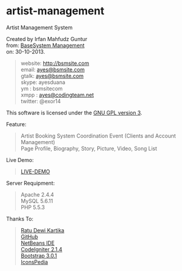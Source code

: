 artist-management
=================

Artist Management System

Created by Irfan Mahfudz Guntur<br />
from: <a href="http://bsmsite.com">BaseSystem Management</a><br />
on: 30-10-2013.

> website: http://bsmsite.com<br />
> email: ayes@bsmsite.com<br />
> gtalk: ayes@bsmsite.com<br />
> skype: ayesduana<br />
> ym : bsmsitecom<br />
> xmpp : ayes@codingteam.net<br />
> twitter: @exor14

This software is licensed under the <a href="http://www.gnu.org/licenses/gpl.html">GNU GPL version 3</a>.<br />

Feature:<br />
> Artist Booking System Coordination Event (Clients and Account Management)<br />
> Page Profile, Biography, Story, Picture, Video, Song List

Live Demo:
> <a href="http://artist-management.bsmsite.com/">LIVE-DEMO</a>

Server Requipment:<br />
> Apache 2.4.4<br />
> MySQL 5.6.11<br />
> PHP 5.5.3

Thanks To:<br />

> <a href="http://ratudewi.com/">Ratu Dewi Kartika</a><br />
> <a href="https://github.com/">GitHub</a><br />
> <a href="https://netbeans.org/">NetBeans IDE</a><br />
> <a href="http://ellislab.com/codeigniter">CodeIgniter 2.1.4</a><br />
> <a href="http://getbootstrap.com/">Bootstrap 3.0.1</a><br />
> <a href="http://www.iconspedia.com/">IconsPedia</a><br />

